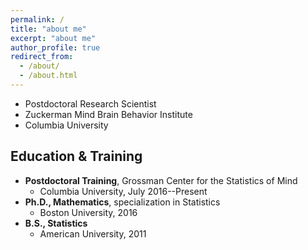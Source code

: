 ```yaml
---
permalink: /
title: "about me"
excerpt: "about me"
author_profile: true
redirect_from: 
  - /about/
  - /about.html
---
```



* Postdoctoral Research Scientist
* Zuckerman Mind Brain Behavior Institute
* Columbia University


Education & Training
------
* **Postdoctoral Training**, Grossman Center for the Statistics of Mind
  * Columbia University, July 2016--Present
* **Ph.D., Mathematics**, specialization in Statistics
  * Boston University, 2016
* **B.S., Statistics**
  * American University, 2011

